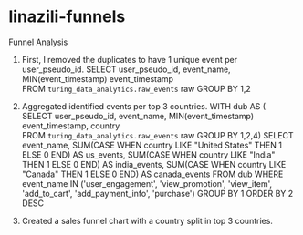 # linazili-funnels
Funnel Analysis

1. First, I removed the duplicates to have 1 unique event per user_pseudo_id.
     SELECT 
            user_pseudo_id, event_name, 
            MIN(event_timestamp) event_timestamp       
      FROM `turing_data_analytics.raw_events` raw
      GROUP BY 1,2
      
2. Aggregated identified events per top 3 countries.
    WITH dub AS 
    (
     SELECT 
     user_pseudo_id, event_name, 
     MIN(event_timestamp) event_timestamp, country  
     FROM `turing_data_analytics.raw_events` raw
     GROUP BY 1,2,4)
SELECT event_name,
      SUM(CASE WHEN country LIKE "United States"  THEN 1 ELSE 0 END) AS us_events,
      SUM(CASE WHEN country LIKE "India"  THEN 1 ELSE 0 END) AS india_events,
      SUM(CASE WHEN country LIKE "Canada"  THEN 1 ELSE 0 END) AS canada_events
FROM dub
WHERE event_name IN ('user_engagement', 'view_promotion', 'view_item', 'add_to_cart', 'add_payment_info', 'purchase')
GROUP BY 1
ORDER BY 2 DESC

4. Created a sales funnel chart with a country split in top 3 countries.
